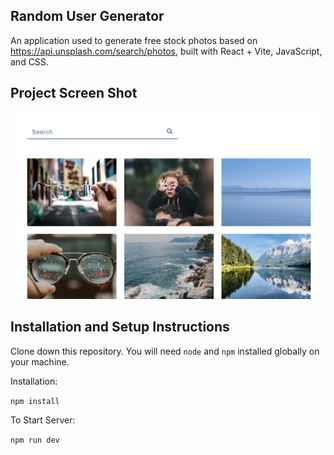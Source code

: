 ## Random User Generator

An application used to generate free stock photos based on https://api.unsplash.com/search/photos, built with React + Vite, JavaScript, and CSS.

## Project Screen Shot

![Alt text](./assets/desktop.png?raw=true)

## Installation and Setup Instructions

Clone down this repository. You will need `node` and `npm` installed globally on your machine.  

Installation:

`npm install`  

To Start Server:

`npm run dev`  